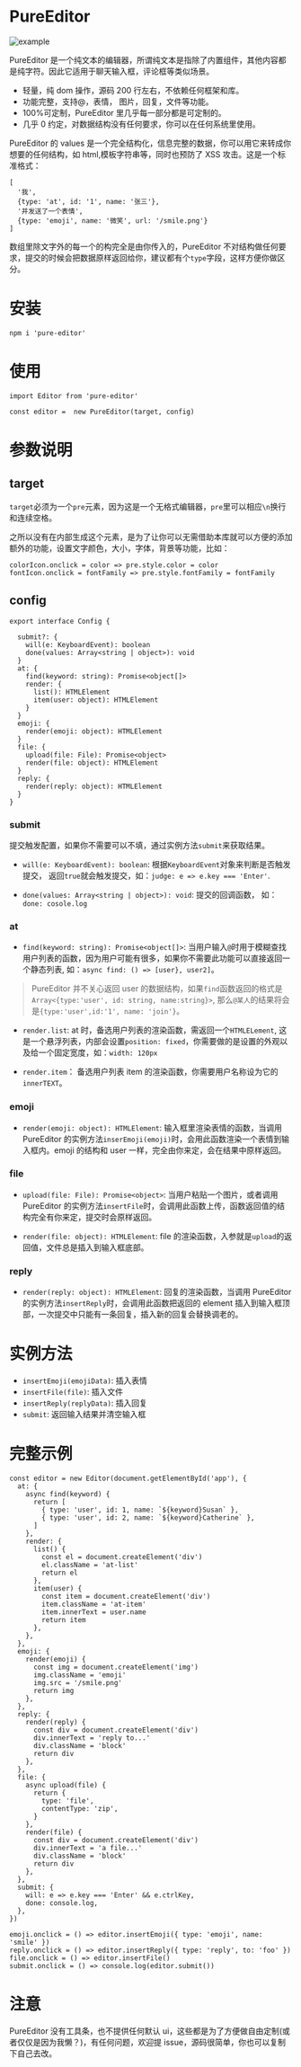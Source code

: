 # PureEditor

![example](https://user-images.githubusercontent.com/13190639/176615872-9c2ec97f-a309-4665-b56a-47f7e7c090aa.png)


PureEditor 是一个纯文本的编辑器，所谓纯文本是指除了内置组件，其他内容都是纯字符。因此它适用于聊天输入框，评论框等类似场景。

- 轻量，纯 dom 操作，源码 200 行左右，不依赖任何框架和库。
- 功能完整，支持@，表情， 图片，回复，文件等功能。
- 100%可定制，PureEditor 里几乎每一部分都是可定制的。
- 几乎 0 约定，对数据结构没有任何要求，你可以在任何系统里使用。

PureEditor 的 values 是一个完全结构化，信息完整的数据，你可以用它来转成你想要的任何结构，如 html,模板字符串等，同时也预防了 XSS 攻击。这是一个标准格式：

```
[
  '我',
  {type: 'at', id: '1', name: '张三'},
  '并发送了一个表情',
  {type: 'emoji', name: '微笑', url: '/smile.png'}
]
```

数组里除文字外的每一个的构完全是由你传入的，PureEditor 不对结构做任何要求，提交的时候会把数据原样返回给你，建议都有个`type`字段，这样方便你做区分。

# 安装

```
npm i 'pure-editor'
```

# 使用

```
import Editor from 'pure-editor'

const editor =  new PureEditor(target, config)
```

# 参数说明

## target

`target`必须为一个`pre`元素，因为这是一个无格式编辑器，`pre`里可以相应`\n`换行和连续空格。

之所以没有在内部生成这个元素，是为了让你可以无需借助本库就可以方便的添加额外的功能，设置文字颜色，大小，字体，背景等功能，比如：

```
colorIcon.onclick = color => pre.style.color = color
fontIcon.onclick = fontFamily => pre.style.fontFamily = fontFamily
```

## config

```
export interface Config {

  submit?: {
    will(e: KeyboardEvent): boolean
    done(values: Array<string | object>): void
  }
  at: {
    find(keyword: string): Promise<object[]>
    render: {
      list(): HTMLElement
      item(user: object): HTMLElement
    }
  }
  emoji: {
    render(emoji: object): HTMLElement
  }
  file: {
    upload(file: File): Promise<object>
    render(file: object): HTMLElement
  }
  reply: {
    render(reply: object): HTMLElement
  }
}
```

### submit

提交触发配置，如果你不需要可以不填，通过实例方法`submit`来获取结果。

- `will(e: KeyboardEvent): boolean`: 根据`KeyboardEvent`对象来判断是否触发提交， 返回`true`就会触发提交，如：`judge: e => e.key === 'Enter'`.

- `done(values: Array<string | object>): void`: 提交的回调函数， 如：`done: cosole.log`

### at

- `find(keyword: string): Promise<object[]>`: 当用户输入`@`时用于模糊查找用户列表的函数，因为用户可能有很多，如果你不需要此功能可以直接返回一个静态列表, 如：`async find: () => [user}, user2]`。

 > PureEditor 并不关心返回 user 的数据结构，如果`find`函数返回的格式是`Array<{type:'user', id: string, name:string}>`, 那么`@某人`的结果将会是`{type:'user',id:'1', name: 'join'}`。

- `render.list`: at 时，备选用户列表的渲染函数，需返回一个`HTMLELement`, 这是一个悬浮列表，内部会设置`position: fixed`，你需要做的是设置的外观以及给一个固定宽度，如：`width: 120px`

- `render.item`： 备选用户列表 item 的渲染函数，你需要用户名称设为它的`innerTEXT`。

### emoji

- `render(emoji: object): HTMLElement`: 输入框里渲染表情的函数，当调用 PureEditor 的实例方法`inserEmoji(emoji)`时，会用此函数渲染一个表情到输入框内。emoji 的结构和 user 一样，完全由你来定，会在结果中原样返回。

### file

- `upload(file: File): Promise<object>`: 当用户粘贴一个图片，或者调用 PureEditor 的实例方法`insertFile`时，会调用此函数上传，函数返回值的结构完全有你来定，提交时会原样返回。

- `render(file: object): HTMLElement`: file 的渲染函数，入参就是`upload`的返回值，文件总是插入到输入框底部。

### reply

- `render(reply: object): HTMLElement`: 回复的渲染函数，当调用 PureEditor 的实例方法`insertReply`时，会调用此函数把返回的 element 插入到输入框顶部，一次提交中只能有一条回复，插入新的回复会替换调老的。

# 实例方法

- `insertEmoji(emojiData)`: 插入表情
- `insertFile(file)`: 插入文件
- `insertReply(replyData)`: 插入回复
- `submit`: 返回输入结果并清空输入框

# 完整示例
```
const editor = new Editor(document.getElementById('app'), {
  at: {
    async find(keyword) {
      return [
        { type: 'user', id: 1, name: `${keyword}Susan` },
        { type: 'user', id: 2, name: `${keyword}Catherine` },
      ]
    },
    render: {
      list() {
        const el = document.createElement('div')
        el.className = 'at-list'
        return el
      },
      item(user) {
        const item = document.createElement('div')
        item.className = 'at-item'
        item.innerText = user.name
        return item
      },
    },
  },
  emoji: {
    render(emoji) {
      const img = document.createElement('img')
      img.className = 'emoji'
      img.src = '/smile.png'
      return img
    },
  },
  reply: {
    render(reply) {
      const div = document.createElement('div')
      div.innerText = 'reply to...'
      div.className = 'block'
      return div
    },
  },
  file: {
    async upload(file) {
      return {
        type: 'file',
        contentType: 'zip',
      }
    },
    render(file) {
      const div = document.createElement('div')
      div.innerText = 'a file...'
      div.className = 'block'
      return div
    },
  },
  submit: {
    will: e => e.key === 'Enter' && e.ctrlKey,
    done: console.log,
  },
})

emoji.onclick = () => editor.insertEmoji({ type: 'emoji', name: 'smile' })
reply.onclick = () => editor.insertReply({ type: 'reply', to: 'foo' })
file.onclick = () => editor.insertFile()
submit.onclick = () => console.log(editor.submit())
```

# 注意

PureEditor 没有工具条，也不提供任何默认 ui，这些都是为了方便做自由定制(或者仅仅是因为我懒？)，有任何问题，欢迎提 issue，源码很简单，你也可以复制下自己去改。
